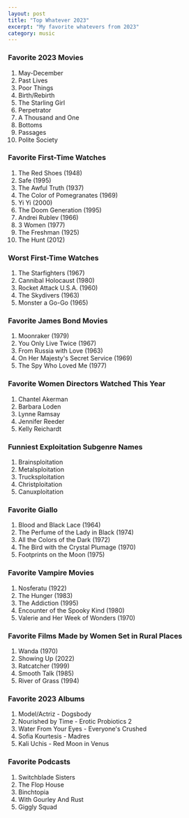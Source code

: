 ```yaml
---
layout: post
title: "Top Whatever 2023"
excerpt: "My favorite whatevers from 2023"
category: music
---
```


### Favorite 2023 Movies
1. May-December
1. Past Lives
1. Poor Things
1. Birth/Rebirth
1. The Starling Girl
1. Perpetrator
1. A Thousand and One
1. Bottoms
1. Passages
1. Polite Society

### Favorite First-Time Watches
1. The Red Shoes (1948)
1. Safe (1995)
1. The Awful Truth (1937)
1. The Color of Pomegranates (1969)
1. Yi Yi (2000)
1. The Doom Generation (1995)
1. Andrei Rublev (1966)
1. 3 Women (1977)
1. The Freshman (1925)
1. The Hunt (2012)

### Worst First-Time Watches
1. The Starfighters (1967)
1. Cannibal Holocaust (1980)
1. Rocket Attack U.S.A. (1960)
1. The Skydivers (1963)
1. Monster a Go-Go (1965)

### Favorite James Bond Movies
1. Moonraker (1979)
1. You Only Live Twice (1967)
1. From Russia with Love (1963)
1. On Her Majesty's Secret Service (1969)
1. The Spy Who Loved Me (1977)

### Favorite Women Directors Watched This Year
1. Chantel Akerman
1. Barbara Loden
1. Lynne Ramsay
1. Jennifer Reeder
1. Kelly Reichardt

### Funniest Exploitation Subgenre Names
1. Brainsploitation
1. Metalsploitation
1. Trucksploitation
1. Christploitation
1. Canuxploitation

### Favorite Giallo
1. Blood and Black Lace (1964)
1. The Perfume of the Lady in Black (1974)
1. All the Colors of the Dark (1972)
1. The Bird with the Crystal Plumage (1970)
1. Footprints on the Moon (1975)

### Favorite Vampire Movies
1. Nosferatu (1922)
1. The Hunger (1983)
1. The Addiction (1995)
1. Encounter of the Spooky Kind (1980)
1. Valerie and Her Week of Wonders (1970)

### Favorite Films Made by Women Set in Rural Places
1. Wanda (1970)
1. Showing Up (2022)
1. Ratcatcher (1999)
1. Smooth Talk (1985)
1. River of Grass (1994)

### Favorite 2023 Albums
1. Model/Actriz - Dogsbody
1. Nourished by Time - Erotic Probiotics 2
1. Water From Your Eyes - Everyone's Crushed
1. Sofia Kourtesis - Madres
1. Kali Uchis - Red Moon in Venus

### Favorite Podcasts
1. Switchblade Sisters
1. The Flop House
1. Binchtopia
1. With Gourley And Rust
1. Giggly Squad